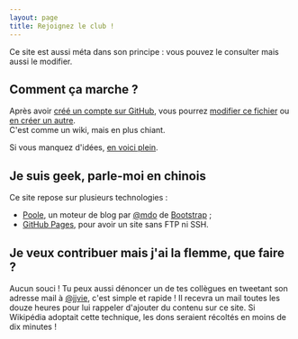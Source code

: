 ```yaml
---
layout: page
title: Rejoignez le club !
---
```


Ce site est aussi méta dans son principe : vous pouvez le consulter mais aussi le modifier.

## Comment ça marche ?

Après avoir <a href="https://github.com/join" target="_blank">créé un compte sur GitHub</a>, vous pourrez [modifier ce fichier](https://github.com/jilljenn/club-meta/edit/gh-pages/contribute.md) ou [en créer un autre](https://github.com/jilljenn/club-meta/new/gh-pages).<br /><span class="meta">C'est comme un wiki, mais en plus chiant.</span>

Si vous manquez d'idées, [en voici plein](/ideas/).

## Je suis geek, parle-moi en chinois

Ce site repose sur plusieurs technologies :

- <a href="http://getpoole.com" target="_blank">Poole</a>, un moteur de blog par <a href="https://twitter.com/mdo" target="_blank">@mdo</a> de <a href="http://getbootstrap.com" target="_blank">Bootstrap</a> ;
- <a href="https://pages.github.com" target="_blank">GitHub Pages</a>, pour avoir un site sans FTP ni SSH.

## Je veux contribuer mais j'ai la flemme, que faire ?

Aucun souci ! Tu peux aussi dénoncer un de tes collègues en tweetant son adresse mail à [@jjvie](https://twitter.com/jjvie), c'est simple et rapide ! Il recevra un mail toutes les douze heures pour lui rappeler d'ajouter du contenu sur ce site. <span class="meta">Si Wikipédia adoptait cette technique, les dons seraient récoltés en moins de dix minutes !</span>
